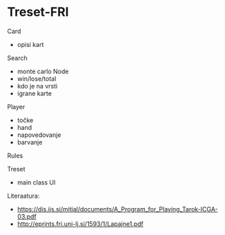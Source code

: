 # Treset-FRI

Card
- opisi kart

Search
- monte carlo
Node
- win/lose/total 
- kdo je na vrsti 
- igrane karte


Player
- točke
- hand
- napovedovanje
- barvanje

Rules

Treset
- main class
UI

Literaatura:
- https://dis.ijs.si/mitjal/documents/A_Program_for_Playing_Tarok-ICGA-03.pdf
- http://eprints.fri.uni-lj.si/1593/1/Lapajne1.pdf
